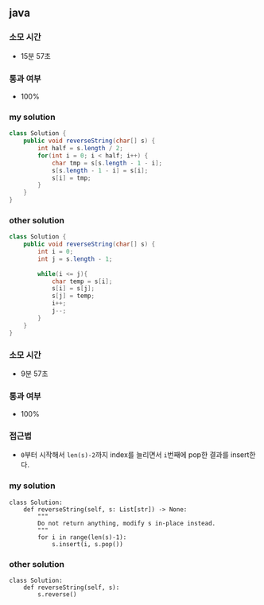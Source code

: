 ## java
### 소모 시간
- 15분 57초

### 통과 여부
- 100%

### my solution
```java
class Solution {
    public void reverseString(char[] s) {
        int half = s.length / 2;
        for(int i = 0; i < half; i++) {
            char tmp = s[s.length - 1 - i];
            s[s.length - 1 - i] = s[i];
            s[i] = tmp;
        }
    }
}
```

### other solution
```java
class Solution {
    public void reverseString(char[] s) {
        int i = 0;
        int j = s.length - 1;
        
        while(i <= j){
            char temp = s[i];
            s[i] = s[j];
            s[j] = temp;
            i++;
            j--;
        }
    }
}
```

### 소모 시간
- 9분 57초

### 통과 여부
- 100%

### 접근법
- `0`부터 시작해서 `len(s)-2`까지 index를 늘리면서 `i`번째에 pop한 결과를 insert한다.

### my solution
```
class Solution:
    def reverseString(self, s: List[str]) -> None:
        """
        Do not return anything, modify s in-place instead.
        """
        for i in range(len(s)-1):
            s.insert(i, s.pop())
```

### other solution
```
class Solution:
    def reverseString(self, s):
        s.reverse()
```